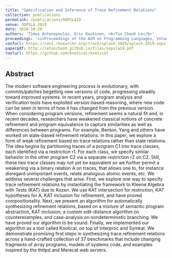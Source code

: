 ```yaml
---
title: "Specification and Inference of Trace Refinement Relations"
collection: publications
permalink: /publications/OOPSLA19
venue: OOPSLA 2019
date: 2018-10-20
authors: 'Timos Antonopoulos, Eric Koskinen, <b>Ton Chanh Le</b>'
proceedings: '<i>Proceedings of the ACM on Programming Languages, Volume 3, Issue OOPSLA</i>'
confurl: https://conf.researchr.org/track/splash-2019/splash-2019-oopsla
paperpdf: http://letonchanh.github.io/files/oopsla19.pdf
toolurl: https://github.com/knotical/knotical
---
```


## Abstract
The modern software engineering process is evolutionary, with commits/patches begetting new versions of code, progressing steadily toward improved systems. In recent years, program analysis and verification tools have exploited version-based reasoning, where new code can be seen in terms of how it has changed from the previous version. When considering program versions, refinement seems a natural fit and, in recent decades, researchers have weakened classical notions of concrete refinement and program equivalence to capture similarities as well as differences between programs. For example, Benton, Yang and others have worked on state-based refinement relations. In this paper, we explore a form of weak refinement based on trace relations rather than state relations. The idea begins by partitioning traces of a program C1 into trace classes, each identified via a restriction r1. For each class, we specify similar behavior in the other program C2 via a separate restriction r2 on C2. Still, these two trace classes may not yet be equivalent so we further permit a weakening via a binary relation A on traces, that allows one to, for instance disregard unimportant events, relate analogous atomic events, etc. We address several challenges that arise. First, we explore one way to specify trace refinement relations by instantiating the framework to Kleene Algebra with Tests (KAT) due to Kozen. We use KAT intersection for restriction, KAT hypotheses for A, KAT inclusion for refinement, and have proved compositionality. Next, we present an algorithm for automatically synthesizing refinement relations, based on a mixture of semantic program abstraction, KAT inclusion, a custom edit-distance algorithm on counterexamples, and case-analysis on nondeterministic branching. We have proved our algorithm to be sound. Finally, we implemented our algorithm as a tool called Knotical, on top of Interproc and Symkat. We demonstrate promising first steps in synthesizing trace refinement relations across a hand-crafted collection of 37 benchmarks that include changing fragments of array programs, models of systems code, and examples inspired by the thttpd and Merecat web servers.
